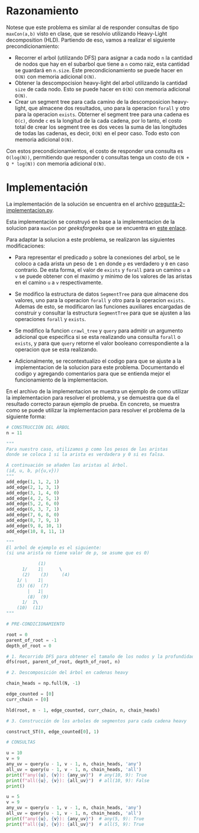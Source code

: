 # Razonamiento

Notese que este problema es similar al de responder consultas de tipo `maxCon(a,b)` visto en clase, que se resolvio utilizando Heavy-Light decomposition (HLD). Partiendo de eso, vamos a realizar el siguiente precondicionamiento:

- Recorrer el arbol (utilizando DFS) para asignar a cada nodo `n` la cantidad de nodos que hay en el subarbol que tiene a `n` como raiz, esta cantidad se guardará en `n.size`. Este precondicionamiento se puede hacer en `O(N)` con memoria adicional `O(N)`.
- Obtener la descompocision heavy-light del arbol utilizando la cantidad `size` de cada nodo. Esto se puede hacer en `O(N)` con memoria adicional `O(N)`.
- Crear un segment tree para cada camino de la descomposicion heavy-light, que almacene dos resultados, uno para la operacion `forall` y otro para la operacion `exists`. Obterner el segment tree para una cadena es `O(c)`, donde `c` es la longitud de la cada cadena, por lo tanto, el costo total de crear los segment tree es dos veces la suma de las longitudes de todas las cadenas, es decir, `O(N)` en el peor caso. Todo esto con memoria adicional `O(N)`.

Con estos precondicionamientos, el costo de responder una consulta es `O(log(N))`, permitiendo que responder `Q` consultas tenga un costo de `O(N + Q * log(N))` con memoria adicional `O(N)`.

# Implementación

La implementación de la solución se encuentra en el archivo [pregunta-2-implementacion.py](pregunta-2-implementacion.py).

Esta implementación se construyó en base a la implementacion de la solucion para `maxCon` por _geeksforgeeks_ que se encuentra en [este enlace](https://www.geeksforgeeks.org/implementation-of-heavy-light-decomposition/).

Para adaptar la solucion a este problema, se realizaron las siguientes modificaciones:

- Para representar el predicado `p` sobre la conexiones del arbol, se le coloco a cada arista un peso de `1` en donde `p` es verdadero y `0` en caso contrario. De esta forma, el valor de `exists` y `forall` para un camino `u` a `v` se puede obtener con el maximo y minimo de los valores de las aristas en el camino `u` a `v` respectivamente.

- Se modifico la estructura de datos `SegmentTree` para que almacene dos valores, uno para la operacion `forall` y otro para la operacion `exists`. Ademas de esto, se modificaron las funciones auxiliares encargadas de construir y consultar la estructura `SegmentTree` para que se ajusten a las operaciones `forall` y `exists`.

- Se modifico la funcion `crawl_tree` y `query` para admitir un argumento adicional que especifica si se esta realizando una consulta `forall` o `exists`, y para que `query` retorne el valor booleano correspondiente a la operacion que se esta realizando.

- Adicionalmente, se recontextualizo el codigo para que se ajuste a la implementacion de la solucion para este problema. Documentando el codigo y agregando comentarios para que se entienda mejor el funcionamiento de la implementacion.

En el archivo de la implementacion se muestra un ejemplo de como utilizar la implementacion para resolver el problema, y se demuestra que da el resultado correcto paraun ejemplo de prueba. En concreto, se muestra como se puede utilizar la implementacion para resolver el problema de la siguiente forma:

```python
# CONSTRUCCIÓN DEL ÁRBOL
n = 11

"""
Para nuestro caso, utilizamos p como los pesos de las aristas
donde se coloca 1 si la arista es verdadera y 0 si es falsa.

A continuación se añaden las aristas al árbol.
(id, u, b, p({u,v}))
"""
add_edge(1, 1, 2, 1)
add_edge(2, 1, 3, 1)
add_edge(3, 1, 4, 0)
add_edge(4, 2, 5, 1)
add_edge(5, 2, 6, 0)
add_edge(6, 3, 7, 1)
add_edge(7, 6, 8, 0)
add_edge(8, 7, 9, 1)
add_edge(9, 8, 10, 1)
add_edge(10, 8, 11, 1)

"""
El arbol de ejemplo es el siguiente:
(si una arista no tiene valor de p, se asume que es 0)

            (1)
      1/    1|      \
      (2)    (3)     (4)
    1/ \    1|
    (5) (6)  (7)
        |   1|
        (8)  (9)
      1/  1\
    (10)  (11)
"""

# PRE-CONDICIONAMIENTO

root = 0
parent_of_root = -1
depth_of_root = 0

# 1. Recorrido DFS para obtener el tamaño de los nodos y la profundidad
dfs(root, parent_of_root, depth_of_root, n)

# 2. Descomposición del árbol en cadenas heavy

chain_heads = np.full(N, -1)

edge_counted = [0]
curr_chain = [0]

hld(root, n - 1, edge_counted, curr_chain, n, chain_heads)

# 3. Construcción de los arboles de segmentos para cada cadena heavy

construct_ST(0, edge_counted[0], 1)

# CONSULTAS

u = 10
v = 9
any_uv = query(u - 1, v - 1, n, chain_heads, 'any')
all_uv = query(u - 1, v - 1, n, chain_heads, 'all')
print(f"any({u}, {v}): {any_uv}")  # any(10, 9): True
print(f"all({u}, {v}): {all_uv}")  # all(10, 9): False
print()

u = 5
v = 9
any_uv = query(u - 1, v - 1, n, chain_heads, 'any')
all_uv = query(u - 1, v - 1, n, chain_heads, 'all')
print(f"any({u}, {v}): {any_uv}")  # any(5, 9): True
print(f"all({u}, {v}): {all_uv}")  # all(5, 9): True
```
